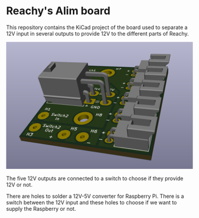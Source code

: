 # Reachy's Alim board
This repository contains the KiCad project of the board used to separate a 12V input in several outputs to provide 12V to the different parts of Reachy.

![Alim Board Picture](alim_board.png)

The five 12V outputs are connected to a switch to choose if they provide 12V or not.

There are holes to solder a 12V-5V converter for Raspberry Pi. There is a switch between the 12V input and these holes to choose if we want to supply the Raspberry or not.
